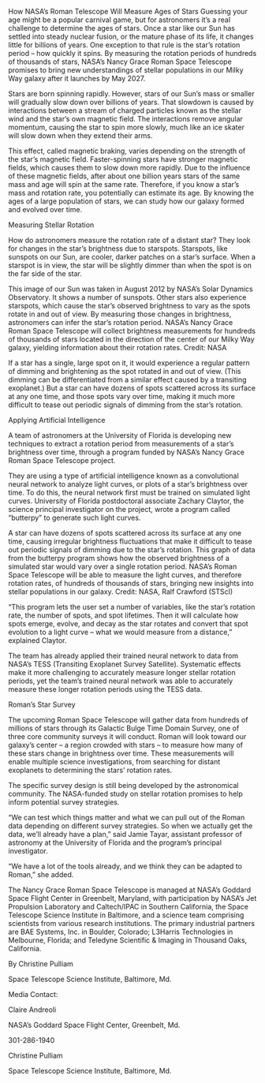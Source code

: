 How NASA’s Roman Telescope Will Measure Ages of Stars 
 Guessing your age might be a popular carnival game, but for astronomers it’s a real challenge to determine the ages of stars. Once a star like our Sun has settled into steady nuclear fusion, or the mature phase of its life, it changes little for billions of years. One exception to that rule is the star’s rotation period – how quickly it spins. By measuring the rotation periods of hundreds of thousands of stars, NASA’s Nancy Grace Roman Space Telescope promises to bring new understandings of stellar populations in our Milky Way galaxy after it launches by May 2027.

Stars are born spinning rapidly. However, stars of our Sun’s mass or smaller will gradually slow down over billions of years. That slowdown is caused by interactions between a stream of charged particles known as the stellar wind and the star’s own magnetic field. The interactions remove angular momentum, causing the star to spin more slowly, much like an ice skater will slow down when they extend their arms.

This effect, called magnetic braking, varies depending on the strength of the star’s magnetic field. Faster-spinning stars have stronger magnetic fields, which causes them to slow down more rapidly. Due to the influence of these magnetic fields, after about one billion years stars of the same mass and age will spin at the same rate. Therefore, if you know a star’s mass and rotation rate, you potentially can estimate its age. By knowing the ages of a large population of stars, we can study how our galaxy formed and evolved over time.

Measuring Stellar Rotation

How do astronomers measure the rotation rate of a distant star? They look for changes in the star’s brightness due to starspots. Starspots, like sunspots on our Sun, are cooler, darker patches on a star’s surface. When a starspot is in view, the star will be slightly dimmer than when the spot is on the far side of the star.

This image of our Sun was taken in August 2012 by NASA’s Solar Dynamics Observatory. It shows a number of sunspots. Other stars also experience starspots, which cause the star’s observed brightness to vary as the spots rotate in and out of view. By measuring those changes in brightness, astronomers can infer the star’s rotation period. NASA’s Nancy Grace Roman Space Telescope will collect brightness measurements for hundreds of thousands of stars located in the direction of the center of our Milky Way galaxy, yielding information about their rotation rates. Credit: NASA

If a star has a single, large spot on it, it would experience a regular pattern of dimming and brightening as the spot rotated in and out of view. (This dimming can be differentiated from a similar effect caused by a transiting exoplanet.) But a star can have dozens of spots scattered across its surface at any one time, and those spots vary over time, making it much more difficult to tease out periodic signals of dimming from the star’s rotation.

Applying Artificial Intelligence

A team of astronomers at the University of Florida is developing new techniques to extract a rotation period from measurements of a star’s brightness over time, through a program funded by NASA’s Nancy Grace Roman Space Telescope project.

They are using a type of artificial intelligence known as a convolutional neural network to analyze light curves, or plots of a star’s brightness over time. To do this, the neural network first must be trained on simulated light curves. University of Florida postdoctoral associate Zachary Claytor, the science principal investigator on the project, wrote a program called “butterpy” to generate such light curves.

A star can have dozens of spots scattered across its surface at any one time, causing irregular brightness fluctuations that make it difficult to tease out periodic signals of dimming due to the star’s rotation. This graph of data from the butterpy program shows how the observed brightness of a simulated star would vary over a single rotation period. NASA’s Roman Space Telescope will be able to measure the light curves, and therefore rotation rates, of hundreds of thousands of stars, bringing new insights into stellar populations in our galaxy. Credit: NASA, Ralf Crawford (STScI)

“This program lets the user set a number of variables, like the star’s rotation rate, the number of spots, and spot lifetimes. Then it will calculate how spots emerge, evolve, and decay as the star rotates and convert that spot evolution to a light curve – what we would measure from a distance,” explained Claytor.

The team has already applied their trained neural network to data from NASA’s TESS (Transiting Exoplanet Survey Satellite). Systematic effects make it more challenging to accurately measure longer stellar rotation periods, yet the team’s trained neural network was able to accurately measure these longer rotation periods using the TESS data.

Roman’s Star Survey

The upcoming Roman Space Telescope will gather data from hundreds of millions of stars through its Galactic Bulge Time Domain Survey, one of three core community surveys it will conduct. Roman will look toward our galaxy’s center – a region crowded with stars – to measure how many of these stars change in brightness over time. These measurements will enable multiple science investigations, from searching for distant exoplanets to determining the stars’ rotation rates.

The specific survey design is still being developed by the astronomical community. The NASA-funded study on stellar rotation promises to help inform potential survey strategies.

“We can test which things matter and what we can pull out of the Roman data depending on different survey strategies. So when we actually get the data, we’ll already have a plan,” said Jamie Tayar, assistant professor of astronomy at the University of Florida and the program’s principal investigator.

“We have a lot of the tools already, and we think they can be adapted to Roman,” she added.

The Nancy Grace Roman Space Telescope is managed at NASA’s Goddard Space Flight Center in Greenbelt, Maryland, with participation by NASA’s Jet Propulsion Laboratory and Caltech/IPAC in Southern California, the Space Telescope Science Institute in Baltimore, and a science team comprising scientists from various research institutions. The primary industrial partners are BAE Systems, Inc. in Boulder, Colorado; L3Harris Technologies in Melbourne, Florida; and Teledyne Scientific & Imaging in Thousand Oaks, California.

By Christine Pulliam

Space Telescope Science Institute, Baltimore, Md.

​​Media Contact:

Claire Andreoli

NASA’s Goddard Space Flight Center, Greenbelt, Md.

301-286-1940

Christine Pulliam

Space Telescope Science Institute, Baltimore, Md.